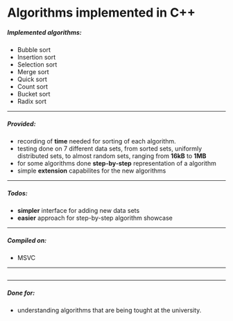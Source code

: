 # Algorithms implemented in C++

##### Implemented algorithms:
- Bubble sort
- Insertion sort
- Selection sort
- Merge sort
- Quick sort
- Count sort
- Bucket sort
- Radix sort

------------

##### Provided:

- recording of **time** needed for sorting of each algorithm.
- testing done on 7 different data sets, from sorted sets, uniformly distributed sets, to almost random sets, ranging from **16kB** to **1MB**
- for some algorithms done **step-by-step** representation of a algorithm
- simple **extension** capabilites for the new algorithms
------------

##### Todos:
- **simpler** interface for adding new data sets
- **easier** approach for step-by-step algorithm showcase

------------
##### Compiled on:
- MSVC

------------

![]()

------------

##### Done for:
- understanding algorithms that are being tought at the university.
